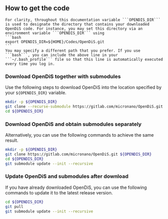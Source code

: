 ## How to get the code

````{important}
For clarity, throughout this documentation variable ```OPENDIS_DIR``` is used to designate the directory that contains your downloaded OpenDiS code. For instance, you may set this directory via an environment variable ```OPENDIS_DIR``` using
```bash
export OPENDIS_DIR=${HOME}/Codes/OpenDiS.git
```
You may specify a different path that you prefer. If you use ```bash```, you can include the above line in your ```~/.bash_profile``` file so that this line is automatically executed every time you log in.
````

### Download OpenDiS together with submodules

Use the following steps to download OpenDiS into the location specified by your ```${OPENDIS_DIR}``` variable.

```bash
mkdir -p ${OPENDIS_DIR}
git clone --recurse-submodule https://gitlab.com/micronano/OpenDiS.git ${OPENDIS_DIR}
cd ${OPENDIS_DIR}
```


### Download OpenDiS and obtain submodules separately

Alternatively, you can use the following commands to achieve the same result.
```bash
mkdir -p ${OPENDIS_DIR}
git clone https://gitlab.com/micronano/OpenDiS.git ${OPENDIS_DIR}
cd ${OPENDIS_DIR}
git submodule update --init --recursive
```

### Update OpenDiS and submodules after download

If you have already downloaded OpenDiS, you can use the following commands to update it to the latest release version.
```bash
cd ${OPENDIS_DIR}
git pull
git submodule update --init --recursive
```
